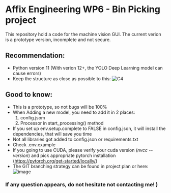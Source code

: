 # Affix Engineering WP6 - Bin Picking project
This repository hold a code for the machine vision GUI. 
The current verion is a prototype version, incomplete and not secure.

## Recommendation:
+ Python version 11 (With verion 12+, the YOLO Deep Learning model can cause errors)
+ Keep the structure as close as possible to this:
  ![C4](https://github.com/user-attachments/assets/a0d91296-acaa-428f-8ecc-61149b8e3e2f)


## Good to know:
+ This is a prototype, so not bugs will be 100%
+ When Adding a new model, you need to add it in 2 places:
  1. config.jsom
  2. Processor in start_processing() method
+ If you set up env.setup.complete to FALSE in config.json, it will install the dependencies, that will save you time
+ Not all libraries got added to config.json or requirements.txt
+ Check .env.example
+ If you going to use CUDA, please verify your cuda version (*nvcc --version*) and pick appropriate pytorch installation (https://pytorch.org/get-started/locally/) 
+ The GIT branching strategy can be found in project plan or here:
  ![image](https://github.com/user-attachments/assets/ffba0148-acfa-47ab-9234-22da053e7e3b)

### If any question appears, do not hesitate not contacting me! )
